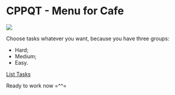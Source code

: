 
# CPPQT - Menu for Cafe
![](https://image.freepik.com/vector-gratis/plantilla-de-menu-de-restaurante-en-estilo-pizarra_23-2147774740.jpg)

Choose tasks whatever you want, because you have three groups:
* Hard;
* Medium;
* Easy.

[List Tasks](https://docs.google.com/spreadsheets/d/1LyuQhwQaTx2TaNIrIl4aBoviyC9HC3nwX148BVRHnz4/edit?usp=sharing)

Ready to work now =^^=
